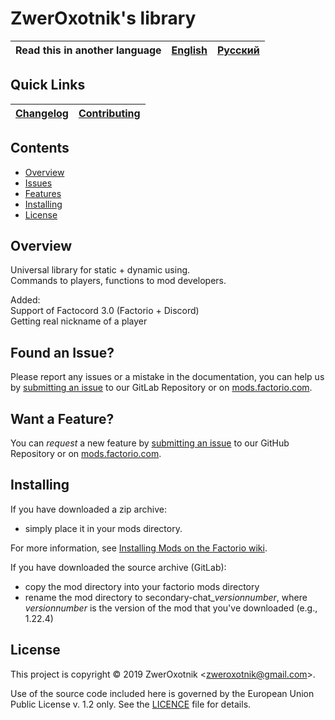 # ZwerOxotnik's library

Read this in another language | [English](/README.md) | [Русский](/docs/ru/README.md)
|---|---|---|

## Quick Links

[Changelog](CHANGELOG.md) | [Contributing](CONTRIBUTING.md)
|---|---|

## Contents

* [Overview](#overview)
* [Issues](#issue)
* [Features](#feature)
* [Installing](#installing)
* [License](#license)

## Overview

Universal library for static + dynamic using.\
Commands to players, functions to mod developers.

Added:\
Support of Factocord 3.0 (Factorio + Discord)\
Getting real nickname of a player

## <a name="issue"></a> Found an Issue?

Please report any issues or a mistake in the documentation, you can help us by
[submitting an issue](https://gitlab.com/ZwerOxotnik/zo-library/issues) to our GitLab Repository or on [mods.factorio.com](https://mods.factorio.com/mod/zo-library/discussion).

## <a name="feature"></a> Want a Feature?

You can *request* a new feature by [submitting an issue](https://gitlab.com/ZwerOxotnik/zo-library/issues) to our GitHub
Repository or on [mods.factorio.com](https://mods.factorio.com/mod/zo-library/discussion).

## Installing

If you have downloaded a zip archive:

* simply place it in your mods directory.

For more information, see [Installing Mods on the Factorio wiki](https://wiki.factorio.com/index.php?title=Installing_Mods).

If you have downloaded the source archive (GitLab):

* copy the mod directory into your factorio mods directory
* rename the mod directory to secondary-chat_*versionnumber*, where *versionnumber* is the version of the mod that you've downloaded (e.g., 1.22.4)

## License

This project is copyright © 2019 ZwerOxotnik \<zweroxotnik@gmail.com\>.

Use of the source code included here is governed by the European Union Public License v. 1.2 only. See the [LICENCE](/LICENCE) file for details.

[homepage]: http://mods.factorio.com/mod/zo-library
[Factorio]: https://factorio.com/
